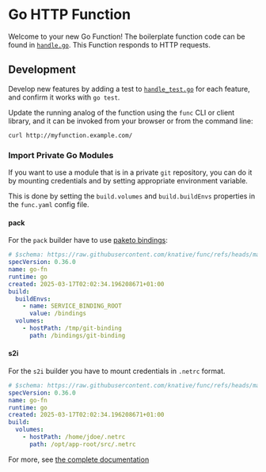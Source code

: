 # Go HTTP Function

Welcome to your new Go Function! The boilerplate function code can be found in
[`handle.go`](handle.go). This Function responds to HTTP requests.

## Development

Develop new features by adding a test to [`handle_test.go`](handle_test.go) for
each feature, and confirm it works with `go test`.

Update the running analog of the function using the `func` CLI or client
library, and it can be invoked from your browser or from the command line:

```console
curl http://myfunction.example.com/
```

### Import Private Go Modules
If you want to use a module that is in a private `git` repository,
you can do it by mounting credentials and by setting appropriate environment variable.

This is done by setting the `build.volumes` and `build.buildEnvs` properties in the `func.yaml` config file.

#### pack
For the `pack` builder have to use [paketo bindings](https://github.com/paketo-buildpacks/git?tab=readme-ov-file#bindings):
```yaml
# $schema: https://raw.githubusercontent.com/knative/func/refs/heads/main/schema/func_yaml-schema.json
specVersion: 0.36.0
name: go-fn
runtime: go
created: 2025-03-17T02:02:34.196208671+01:00
build:
  buildEnvs:
    - name: SERVICE_BINDING_ROOT
      value: /bindings
  volumes:
    - hostPath: /tmp/git-binding
      path: /bindings/git-binding
```

#### s2i
For the `s2i` builder you have to mount credentials in `.netrc` format.
```yaml
# $schema: https://raw.githubusercontent.com/knative/func/refs/heads/main/schema/func_yaml-schema.json
specVersion: 0.36.0
name: go-fn
runtime: go
created: 2025-03-17T02:02:34.196208671+01:00
build:
  volumes:
    - hostPath: /home/jdoe/.netrc
      path: /opt/app-root/src/.netrc
```

For more, see [the complete documentation]('https://github.com/knative/func/tree/main/docs')


